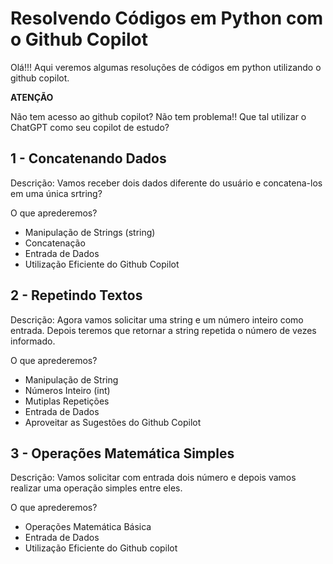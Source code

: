 # Resolvendo Códigos em Python com o Github Copilot

Olá!!! Aqui veremos algumas resoluções de códigos em python utilizando o github copilot.

__ATENÇÃO__

Não tem acesso ao github copilot? Não tem problema!! Que tal utilizar o ChatGPT como seu copilot de estudo?

## 1 - Concatenando Dados

Descrição: Vamos receber dois dados diferente do usuário e concatena-los em uma única srtring?

O que aprederemos?
 - Manipulação de Strings (string)
 - Concatenação
 - Entrada de Dados
 - Utilização Eficiente do Github Copilot

 ## 2 - Repetindo Textos

 Descrição: Agora vamos solicitar uma string e um número inteiro como entrada. Depois teremos que retornar a string repetida o número de vezes informado.

 O que aprederemos?
- Manipulação de String
- Números Inteiro (int)
- Mutiplas Repetições
- Entrada de Dados
- Aproveitar as Sugestões do Github Copilot

## 3 - Operações Matemática Simples

Descrição: Vamos solicitar com entrada dois número e depois vamos realizar uma operação simples entre eles.

O que aprederemos?
- Operações Matemática Básica
- Entrada de Dados
- Utilização Eficiente do Github copilot